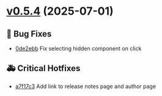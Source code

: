 # [v0.5.4](https://github.com/MarcyLeite/yara-web-client/compare/v0.5.3...v0.5.4) (2025-07-01)

## 🐛 Bug Fixes
- [0de2ebb](https://github.com/MarcyLeite/yara-web-client/commit/0de2ebb)  Fix selecting hidden component on click

## 🚑 Critical Hotfixes
- [a7f17c3](https://github.com/MarcyLeite/yara-web-client/commit/a7f17c3) ️ Add link to release notes page and author page

